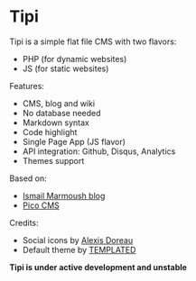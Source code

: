 # Tipi

Tipi is a simple flat file CMS with two flavors:

* PHP (for dynamic websites)
* JS (for static websites)

Features:

* CMS, blog and wiki
* No database needed 
* Markdown syntax
* Code highlight
* Single Page App (JS flavor)
* API integration: Github, Disqus, Analytics
* Themes support

Based on:

* [Ismail Marmoush blog](https://github.com/IsmailMarmoush/sunstreet-fork)
* [Pico CMS](http://picocms.org/)

Credits:

* Social icons by [Alexis Doreau](https://dribbble.com/shots/2235197-50-Free-Flat-Icons-Sketch-Illustrator)
* Default theme by [TEMPLATED](https://templated.co/transitive)

**Tipi is under active development and unstable**